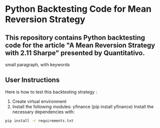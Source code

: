 # Python Backtesting Code for Mean Reversion Strategy

## This repository contains Python backtesting code for the article "A Mean Reversion Strategy with 2.11 Sharpe" presented by Quantitativo. 

small paragraph, with keywords

## User Instructions
Here is how to test this backtesting strategy : 
1. Create virtual environment
2. Install the following modules: yfinance (pip install yfinance)
Install the necessary dependencies with:

```bash
pip install -r requirements.txt

